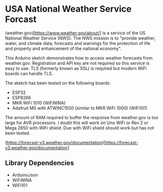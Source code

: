 # USA National Weather Service Forcast

(weather.gov)[https://www.weather.gov/about/] is a service of the US National
Weather Service (NWS). The NWS mission is to "provide weather, water, and
climate data, forecasts and warnings for the protection of life and property
and enhancement of the national economy".

This Arduino sketch demonstrates how to access weather forecasts from
weather.gov. Registration and API key are not required so this service is easy
to use. TLS (formerly known as SSL) is required but modern WiFi boards can
handle TLS.

The sketch has been tested on the following boards:

* ESP32
* ESP8266
* MKR WiFi 1010 (WiFiNINA)
* Adafruit M0 with ATWINC1500 (similar to MKR WiFi 1000) (WiFi101)

The amount of RAM required to buffer the response from weather.gov is too large
for AVR processors. I doubt this will work on Uno WiFi or Rev 2 or Mega 2650
with WiFi shield. Due with WiFi shield should work but has not been tested.

(https://forecast-v3.weather.gov/documentation)[https://forecast-v3.weather.gov/documentation]

## Library Dependencies

* ArduinoJson
* WiFiNINA
* WiFi101
